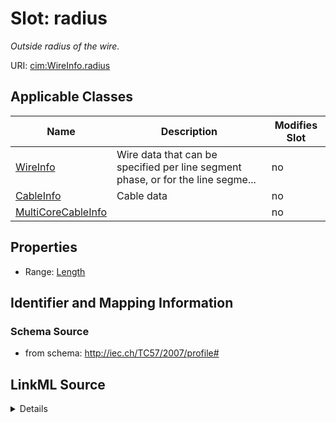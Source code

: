 # Slot: radius


_Outside radius of the wire._



URI: [cim:WireInfo.radius](http://iec.ch/TC57/CIM-generic#WireInfo.radius)



<!-- no inheritance hierarchy -->




## Applicable Classes

| Name | Description | Modifies Slot |
| --- | --- | --- |
[WireInfo](WireInfo.md) | Wire data that can be specified per line segment phase, or for the line segme... |  no  |
[CableInfo](CableInfo.md) | Cable data |  no  |
[MultiCoreCableInfo](MultiCoreCableInfo.md) |  |  no  |







## Properties

* Range: [Length](Length.md)





## Identifier and Mapping Information







### Schema Source


* from schema: http://iec.ch/TC57/2007/profile#




## LinkML Source

<details>
```yaml
name: radius
description: Outside radius of the wire.
from_schema: http://iec.ch/TC57/2007/profile#
slot_uri: cim:WireInfo.radius
alias: radius
owner: WireInfo
domain_of:
- WireInfo
range: Length
minimum_cardinality: 0
maximum_cardinality: 1

```
</details>